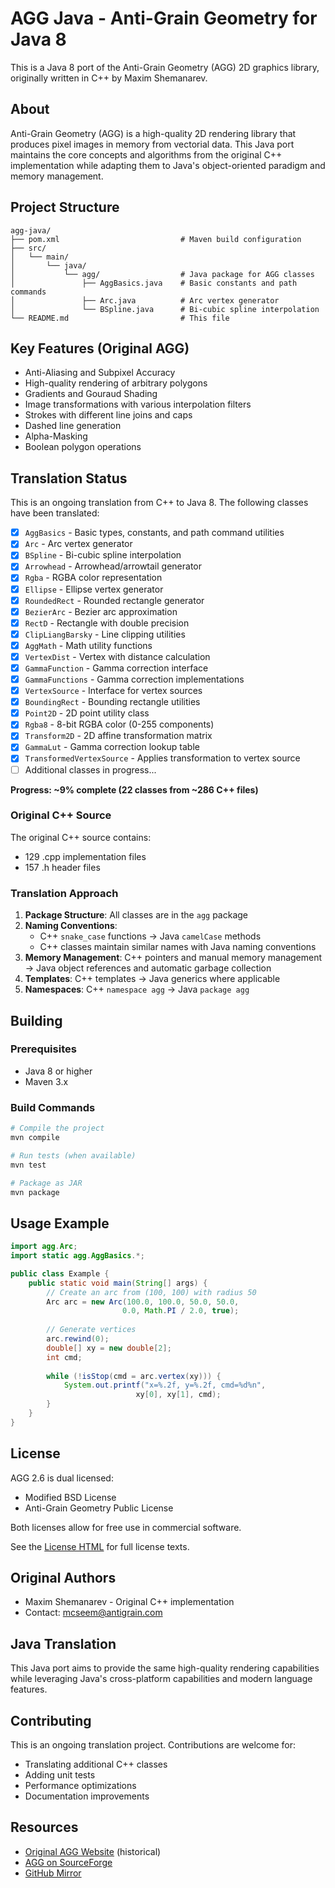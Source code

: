 # AGG Java - Anti-Grain Geometry for Java 8

This is a Java 8 port of the Anti-Grain Geometry (AGG) 2D graphics library, originally written in C++ by Maxim Shemanarev.

## About

Anti-Grain Geometry (AGG) is a high-quality 2D rendering library that produces pixel images in memory from vectorial data. This Java port maintains the core concepts and algorithms from the original C++ implementation while adapting them to Java's object-oriented paradigm and memory management.

## Project Structure

```
agg-java/
├── pom.xml                           # Maven build configuration
├── src/
│   └── main/
│       └── java/
│           └── agg/                  # Java package for AGG classes
│               ├── AggBasics.java    # Basic constants and path commands
│               ├── Arc.java          # Arc vertex generator
│               └── BSpline.java      # Bi-cubic spline interpolation
└── README.md                         # This file
```

## Key Features (Original AGG)

- Anti-Aliasing and Subpixel Accuracy
- High-quality rendering of arbitrary polygons
- Gradients and Gouraud Shading
- Image transformations with various interpolation filters
- Strokes with different line joins and caps
- Dashed line generation
- Alpha-Masking
- Boolean polygon operations

## Translation Status

This is an ongoing translation from C++ to Java 8. The following classes have been translated:

- [x] `AggBasics` - Basic types, constants, and path command utilities
- [x] `Arc` - Arc vertex generator
- [x] `BSpline` - Bi-cubic spline interpolation
- [x] `Arrowhead` - Arrowhead/arrowtail generator
- [x] `Rgba` - RGBA color representation
- [x] `Ellipse` - Ellipse vertex generator
- [x] `RoundedRect` - Rounded rectangle generator
- [x] `BezierArc` - Bezier arc approximation
- [x] `RectD` - Rectangle with double precision
- [x] `ClipLiangBarsky` - Line clipping utilities
- [x] `AggMath` - Math utility functions
- [x] `VertexDist` - Vertex with distance calculation
- [x] `GammaFunction` - Gamma correction interface
- [x] `GammaFunctions` - Gamma correction implementations
- [x] `VertexSource` - Interface for vertex sources
- [x] `BoundingRect` - Bounding rectangle utilities
- [x] `Point2D` - 2D point utility class
- [x] `Rgba8` - 8-bit RGBA color (0-255 components)
- [x] `Transform2D` - 2D affine transformation matrix
- [x] `GammaLut` - Gamma correction lookup table
- [x] `TransformedVertexSource` - Applies transformation to vertex source
- [ ] Additional classes in progress...

**Progress: ~9% complete (22 classes from ~286 C++ files)**

### Original C++ Source

The original C++ source contains:
- 129 .cpp implementation files
- 157 .h header files

### Translation Approach

1. **Package Structure**: All classes are in the `agg` package
2. **Naming Conventions**: 
   - C++ `snake_case` functions → Java `camelCase` methods
   - C++ classes maintain similar names with Java naming conventions
3. **Memory Management**: C++ pointers and manual memory management → Java object references and automatic garbage collection
4. **Templates**: C++ templates → Java generics where applicable
5. **Namespaces**: C++ `namespace agg` → Java `package agg`

## Building

### Prerequisites

- Java 8 or higher
- Maven 3.x

### Build Commands

```bash
# Compile the project
mvn compile

# Run tests (when available)
mvn test

# Package as JAR
mvn package
```

## Usage Example

```java
import agg.Arc;
import static agg.AggBasics.*;

public class Example {
    public static void main(String[] args) {
        // Create an arc from (100, 100) with radius 50
        Arc arc = new Arc(100.0, 100.0, 50.0, 50.0, 
                         0.0, Math.PI / 2.0, true);
        
        // Generate vertices
        arc.rewind(0);
        double[] xy = new double[2];
        int cmd;
        
        while (!isStop(cmd = arc.vertex(xy))) {
            System.out.printf("x=%.2f, y=%.2f, cmd=%d%n", 
                            xy[0], xy[1], cmd);
        }
    }
}
```

## License

AGG 2.6 is dual licensed:
- Modified BSD License
- Anti-Grain Geometry Public License

Both licenses allow for free use in commercial software.

See the [License HTML](https://github.com/ghaerr/agg-2.6/blob/master/agg-web/license/index.html) for full license texts.

## Original Authors

- Maxim Shemanarev - Original C++ implementation
- Contact: mcseem@antigrain.com

## Java Translation

This Java port aims to provide the same high-quality rendering capabilities while leveraging Java's cross-platform capabilities and modern language features.

## Contributing

This is an ongoing translation project. Contributions are welcome for:
- Translating additional C++ classes
- Adding unit tests
- Performance optimizations
- Documentation improvements

## Resources

- [Original AGG Website](http://www.antigrain.com) (historical)
- [AGG on SourceForge](https://sourceforge.net/projects/agg/)
- [GitHub Mirror](https://github.com/ghaerr/agg-2.6)
